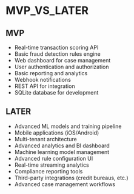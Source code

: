 # MVP_VS_LATER

## MVP
- Real-time transaction scoring API
- Basic fraud detection rules engine
- Web dashboard for case management
- User authentication and authorization
- Basic reporting and analytics
- Webhook notifications
- REST API for integration
- SQLite database for development

## LATER
- Advanced ML models and training pipeline
- Mobile applications (iOS/Android)
- Multi-tenant architecture
- Advanced analytics and BI dashboard
- Machine learning model management
- Advanced rule configuration UI
- Real-time streaming analytics
- Compliance reporting tools
- Third-party integrations (credit bureaus, etc.)
- Advanced case management workflows
